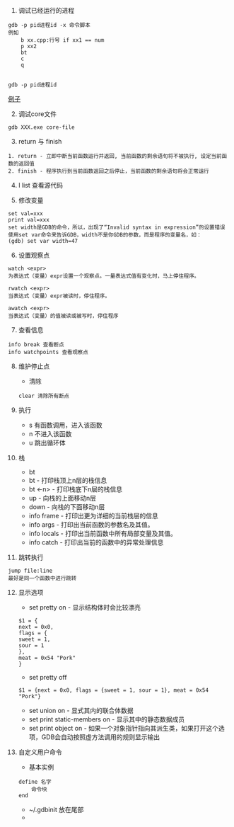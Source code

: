 
1. 调试已经运行的进程
```
gdb -p pid进程id -x 命令脚本
例如
    b xx.cpp:行号 if xx1 == num
    p xx2
    bt
    c
    q


gdb -p pid进程id
```
[例子]()

2. 调试core文件
```
gdb XXX.exe core-file
```

3. return 与 finish
```
1. return - 立即中断当前函数运行并返回, 当前函数的剩余语句将不被执行, 设定当前函数的返回值
2. finish - 程序执行到当前函数返回之后停止，当前函数的剩余语句将会正常运行
```

4. l list 查看源代码

5. 修改变量
```
set val=xxx
print val=xxx
set width是GDB的命令，所以，出现了“Invalid syntax in expression”的设置错误
使用set var命令来告诉GDB，width不是你GDB的参数，而是程序的变量名，如：
(gdb) set var width=47
```

6. 设置观察点
```
watch <expr>
为表达式（变量）expr设置一个观察点。一量表达式值有变化时，马上停住程序。

rwatch <expr>
当表达式（变量）expr被读时，停住程序。

awatch <expr>
当表达式（变量）的值被读或被写时，停住程序
```

7. 查看信息
```
info break 查看断点
info watchpoints 查看观察点
```

8. 维护停止点
    - 清除
    ```
    clear 清除所有断点

    ```

9. 执行
    - s 有函数调用，进入该函数
    - n 不进入该函数
    - u 跳出循环体

10. 栈
    - bt
    - bt <n>  - 打印栈顶上n层的栈信息
    - bt <-n> - 打印栈底下n层的栈信息
    - up <n>   - 向栈的上面移动n层
    - down <n> - 向栈的下面移动n层
    - info frame   - 打印出更为详细的当前栈层的信息
    - info args    - 打印出当前函数的参数名及其值。
    - info locals  - 打印出当前函数中所有局部变量及其值。
    - info catch   - 打印出当前的函数中的异常处理信息

11. 跳转执行
```
jump file:line
最好是同一个函数中进行跳转
```

12. 显示选项
    - set pretty on  - 显示结构体时会比较漂亮
    ```
    $1 = {
    next = 0x0,
    flags = {
    sweet = 1,
    sour = 1
    },
    meat = 0x54 "Pork"
    }
    ```
    - set pretty off
    ```
    $1 = {next = 0x0, flags = {sweet = 1, sour = 1}, meat = 0x54 "Pork"}
    ```
    - set union on   - 显式其内的联合体数据
    - set print static-members on - 显示其中的静态数据成员
    - set print object on - 如果一个对象指针指向其派生类，如果打开这个选项，GDB会自动按照虚方法调用的规则显示输出

13. 自定义用户命令
    - 基本实例
    ```
    define 名字
        命令块
    end
    ```
    - ~/.gdbinit 放在尾部
    - 
